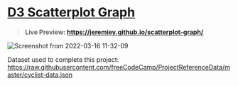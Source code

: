 # [D3 Scatterplot Graph](https://www.freecodecamp.org/learn/data-visualization/data-visualization-projects/visualize-data-with-a-scatterplot-graph)

> **Live Preview: <https://jeremiey.github.io/scatterplot-graph/>**

![Screenshot from 2022-03-16 11-32-09](https://user-images.githubusercontent.com/87664239/158570763-ea966cba-8380-4676-b3a8-94ca575518ac.png)

Dataset used to complete this project: <https://raw.githubusercontent.com/freeCodeCamp/ProjectReferenceData/master/cyclist-data.json>
